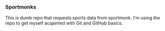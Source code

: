 ### Sportmonks

This is dumb repo that requests sports data from sportmonk. I'm using the repo to get myself acqainted with Git and GitHub basics.